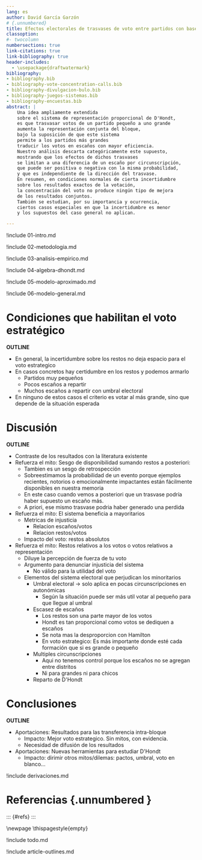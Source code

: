 ```yaml
---
lang: es
author: David García Garzón
# {.unnumbered}
title: Efectos electorales de trasvases de voto entre partidos con base electoral común
classoption:
#- twocolumn
numbersections: true
link-citations: true
link-bibliography: true
header-includes:
  - \usepackage{draftwatermark}
bibliography:
- bibliography.bib
- bibliography-vote-concentration-calls.bib
- bibliography-divulgacion-bulo.bib
- bibliography-juegos-sistemas.bib
- bibliography-encuestas.bib
abstract: |
    Una idea ampliamente extendida
    sobre el sistema de representación proporcional de D'Hondt,
    es que trasvasar votos de un partido pequeño a uno grande
    aumenta la representación conjunta del bloque,
    bajo la suposición de que este sistema
    permite a los partidos más grandes
    traducir los votos en escaños con mayor eficiencia.
    Nuestro análisis descarta categóricamente este supuesto,
    mostrando que los efectos de dichos trasvases
    se limitan a una diferencia de un escaño por circunscripción,
    que puede ser positiva o negativa con la misma probabilidad,
    y que es independiente de la dirección del trasvase.
    En resumen, en condiciones normales de cierta incertidumbre
    sobre los resultados exactos de la votación,
    la concentración del voto no produce ningún tipo de mejora
    de los resultados conjuntos.
    También se estudian, por su importancia y ocurrencia,
    ciertos casos especiales en que la incertidumbre es menor
    y los supuestos del caso general no aplican.

---
```


!include 01-intro.md

!include 02-metodologia.md

!include 03-analisis-empirico.md

!include 04-algebra-dhondt.md

!include 05-modelo-aproximado.md

!include 06-modelo-general.md

# Condiciones que habilitan el voto estratégico

**OUTLINE**

- En general, la incertidumbre sobre los restos no deja espacio para el voto estrategico
- En casos concretos hay certidumbre en los restos y podemos armarlo
    - Partidos muy pequeños
    - Pocos escaños a repartir
    - Muchos escaños a repartir con umbral electoral
- En ninguno de estos casos el criterio es votar al más grande,
    sino que depende de la situación esperada

# Discusión

**OUTLINE**

- Contraste de los resultados con la literatura existente
- Refuerza el mito: Sesgo de disponibilidad sumando restos a posteriori:
    - Tambien es un sesgo de retrospección
    - Sobreestimamos la probabilidad de un evento porque
      ejemplos recientes, notorios o emocionalmente impactantes
      están fácilmente disponibles en nuestra memoria
    - En este caso cuando vemos a posteriori
      que un trasvase podría haber supuesto un escaño más.
    - A priori, ese mismo trasvase podria haber generado una perdida
- Refuerza el mito: El sistema beneficia a mayoritarios
    - Metricas de injusticia
        - Relacion escaños/votos
        - Relacion restos/votos
    - Impacto del voto: restos absolutos
- Refuerza el mito: Restos relativos a los votos o votos relativos a representación
    - Diluye la percepción de fuerza de tu voto
    - Argumento para denunciar injusticia del sistema
        - No válido para la utilidad del voto
    - Elementos del sistema electoral que perjudican los minoritarios
        - Umbral electoral -> solo aplica en pocas circunscripciones en autonómicas
            - Según la situación puede ser más util votar al pequeño para que llegue al umbral
        - Escasez de escaños
            - Los restos son una parte mayor de los votos
            - Hondt es tan proporcional como votos se dediquen a escaños
            - Se nota mas la desproporcion con Hamilton
            - En voto estrategico: Es más importante donde esté cada formación que si es grande o pequeño
        - Multiples circunscripciones
            - Aqui no tenemos control porque los escaños no se agregan entre distritos
            - Ni para grandes ni para chicos
        - Reparto de D'Hondt

# Conclusiones

**OUTLINE**

- Aportaciones: Resultados para las transferencia intra-bloque
    - Impacto: Mejor voto estrategico. Sin mitos, con evidencia.
    - Necesidad de difusión de los resultados
- Aportaciones: Nuevas herramientas para estudiar D'Hondt
    - Impacto: dirimir otros mitos/dilemas: pactos, umbral, voto en blanco...

!include derivaciones.md

# Referencias {.unnumbered }

::: {#refs}
:::

\newpage
\thispagestyle{empty}

!include todo.md

!include article-outlines.md


